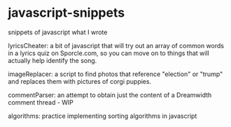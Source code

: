 # javascript-snippets
snippets of javascript what I wrote

lyricsCheater: a bit of javascript that will try out an array of common words in a lyrics quiz on Sporcle.com, so you can move on to things that will actually help identify the song. 

imageReplacer: a script to find photos that reference "election" or "trump" and replaces them with pictures of corgi puppies. 

commentParser: an attempt to obtain just the content of a Dreamwidth comment thread - WIP  

algorithms: practice implementing sorting algorithms in javascript 